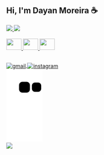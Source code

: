 ## Hi, I'm Dayan Moreira ☕


<!--.
- 🔭 I’m currently working on ...
- 🌱 I’m currently learning Java, Spring boot
- 👯 I’m looking to collaborate on ...
- 🤔 I’m looking for help with ...
- 💬 Ask me about ...
- 📫 How to reach me: ...
- 😄 Pronouns: ...
- ⚡ Fun fact: ...
-->
<div>
  <a href="https://github.com/dayanmoreira"</a>
  <img width="45%" src="https://github-readme-stats.vercel.app/api?username=dayanmoreira&show_icons=true&text_color=ffffff&include_all_commits=true&count_private=true&title_color=ffffff&icon_color=ffffff&bg_color=DEG,0f2027,203a43,2c5364">
  <img width="49%" src="https://github-readme-stats.vercel.app/api/top-langs/?username=dayanmoreira&layout=compact&text_color=ffffff&title_color=ffffff&bg_color=DEG,0f2027,203a43,2c5364">
</div>

<div style=display:inline_block><br>
  <img height=30px width=40px src="https://cdn.jsdelivr.net/gh/devicons/devicon/icons/html5/html5-plain-wordmark.svg"/>
  <img height=30px width=40px src="https://cdn.jsdelivr.net/gh/devicons/devicon/icons/css3/css3-plain-wordmark.svg"/>
  <img height=30px width=40px src="https://cdn.jsdelivr.net/gh/devicons/devicon/icons/javascript/javascript-plain.svg"/>
<!--   <img height=30px width=40px src="https://cdn.jsdelivr.net/gh/devicons/devicon/icons/java/java-original-wordmark.svg"/>
  <img height=30px width=40px src="https://cdn.jsdelivr.net/gh/devicons/devicon/icons/java/java-original.svg"/>
  <img height=30px width=40px src="https://cdn.jsdelivr.net/gh/devicons/devicon/icons/spring/spring-original.svg"/> -->
</div>

##

<div>
  <a href="#" target="blank"><img align="center" alt="gmail" src="https://img.shields.io/badge/Gmail-D14836?style=for-the-badge&logo=gmail&logoColor=white"</a>
  <a href="https://www.instagram.com/dayanmoreira25" target="blank"><img align="center" alt="instagram" src="https://img.shields.io/badge/Instagram-E4405F?style=for-the-badge&logo=instagram&logoColor=white"</a>
<!--   <a href="#" target="blank"><img align="center" alt="linkedin" src="https://img.shields.io/badge/LinkedIn-0077B5?style=for-the-badge&logo=linkedin&logoColor=white"</a>
  <a href="#" target="blank"><img align="center" alt="my site" src="https://img.shields.io/badge/website-000000?style=for-the-badge&logo=About.me&logoColor=white"</a>     -->
   
</div>
    <img src="https://github.com/dayanmoreira/dayanmoreira/blob/output/github-contribution-grid-snake.svg">
<div>    
    <img src="https://github-readme-stats.vercel.app/api/pin/?username=dayanmoreira&repo=dayanmoreira&bg_color=DEG,0f2027,203a43,2c5364&text_color=ffffff">
 </div>
<!--  ![Snake animation](https://github.com/dayanmoreira/dayanmoreira/blob/output/github-contribution-grid-snake.svg) -->
<!-- por as caixas de commits uma do lado da outra porem no mesmo tamanho, basta usar <img width="42%" src="link"> (para o 1 elemento) e <img width="50%" src="link"> (para o 2 elemento) -->
